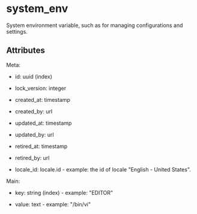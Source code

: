 # system_env


System environment variable, such as for managing configurations and settings.

## Attributes

Meta:

* id: uuid (index)

* lock_version: integer

* created_at: timestamp

* created_by: url

* updated_at: timestamp

* updated_by: url

* retired_at: timestamp

* retired_by: url

* locale_id: locale.id - example: the id of locale "English - United States".

Main:

* key: string (index) - example: "EDITOR"

* value: text - example: "/bin/vi"

